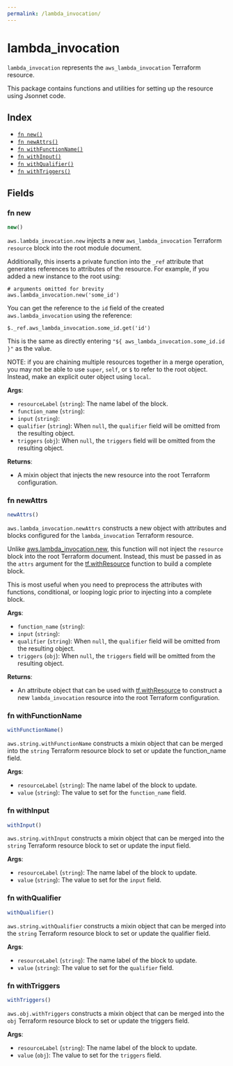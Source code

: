 ```yaml
---
permalink: /lambda_invocation/
---
```


# lambda_invocation

`lambda_invocation` represents the `aws_lambda_invocation` Terraform resource.



This package contains functions and utilities for setting up the resource using Jsonnet code.


## Index

* [`fn new()`](#fn-new)
* [`fn newAttrs()`](#fn-newattrs)
* [`fn withFunctionName()`](#fn-withfunctionname)
* [`fn withInput()`](#fn-withinput)
* [`fn withQualifier()`](#fn-withqualifier)
* [`fn withTriggers()`](#fn-withtriggers)

## Fields

### fn new

```ts
new()
```


`aws.lambda_invocation.new` injects a new `aws_lambda_invocation` Terraform `resource`
block into the root module document.

Additionally, this inserts a private function into the `_ref` attribute that generates references to attributes of the
resource. For example, if you added a new instance to the root using:

    # arguments omitted for brevity
    aws.lambda_invocation.new('some_id')

You can get the reference to the `id` field of the created `aws.lambda_invocation` using the reference:

    $._ref.aws_lambda_invocation.some_id.get('id')

This is the same as directly entering `"${ aws_lambda_invocation.some_id.id }"` as the value.

NOTE: if you are chaining multiple resources together in a merge operation, you may not be able to use `super`, `self`,
or `$` to refer to the root object. Instead, make an explicit outer object using `local`.

**Args**:
  - `resourceLabel` (`string`): The name label of the block.
  - `function_name` (`string`): 
  - `input` (`string`): 
  - `qualifier` (`string`):  When `null`, the `qualifier` field will be omitted from the resulting object.
  - `triggers` (`obj`):  When `null`, the `triggers` field will be omitted from the resulting object.

**Returns**:
- A mixin object that injects the new resource into the root Terraform configuration.


### fn newAttrs

```ts
newAttrs()
```


`aws.lambda_invocation.newAttrs` constructs a new object with attributes and blocks configured for the `lambda_invocation`
Terraform resource.

Unlike [aws.lambda_invocation.new](#fn-lambdainvocationnew), this function will not inject the `resource`
block into the root Terraform document. Instead, this must be passed in as the `attrs` argument for the
[tf.withResource](https://github.com/tf-libsonnet/core/tree/main/docs#fn-withresource) function to build a complete block.

This is most useful when you need to preprocess the attributes with functions, conditional, or looping logic prior to
injecting into a complete block.

**Args**:
  - `function_name` (`string`): 
  - `input` (`string`): 
  - `qualifier` (`string`):  When `null`, the `qualifier` field will be omitted from the resulting object.
  - `triggers` (`obj`):  When `null`, the `triggers` field will be omitted from the resulting object.

**Returns**:
  - An attribute object that can be used with [tf.withResource](https://github.com/tf-libsonnet/core/tree/main/docs#fn-withresource) to construct a new `lambda_invocation` resource into the root Terraform configuration.


### fn withFunctionName

```ts
withFunctionName()
```

`aws.string.withFunctionName` constructs a mixin object that can be merged into the `string`
Terraform resource block to set or update the function_name field.



**Args**:
  - `resourceLabel` (`string`): The name label of the block to update.
  - `value` (`string`): The value to set for the `function_name` field.


### fn withInput

```ts
withInput()
```

`aws.string.withInput` constructs a mixin object that can be merged into the `string`
Terraform resource block to set or update the input field.



**Args**:
  - `resourceLabel` (`string`): The name label of the block to update.
  - `value` (`string`): The value to set for the `input` field.


### fn withQualifier

```ts
withQualifier()
```

`aws.string.withQualifier` constructs a mixin object that can be merged into the `string`
Terraform resource block to set or update the qualifier field.



**Args**:
  - `resourceLabel` (`string`): The name label of the block to update.
  - `value` (`string`): The value to set for the `qualifier` field.


### fn withTriggers

```ts
withTriggers()
```

`aws.obj.withTriggers` constructs a mixin object that can be merged into the `obj`
Terraform resource block to set or update the triggers field.



**Args**:
  - `resourceLabel` (`string`): The name label of the block to update.
  - `value` (`obj`): The value to set for the `triggers` field.
